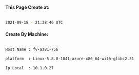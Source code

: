 
   
#### This Page Create at:

```bash

2021-09-18 - 21:38:46 UTC

```

#### Create By Machine:

```bash

Host Name : fv-az81-756

platform  : Linux-5.8.0-1041-azure-x86_64-with-glibc2.31

Ip Local  : 10.1.0.27

```

